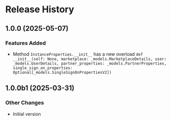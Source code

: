 # Release History

## 1.0.0 (2025-05-07)

### Features Added

  - Method `InstanceProperties.__init__` has a new overload `def __init__(self: None, marketplace: _models.MarketplaceDetails, user: _models.UserDetails, partner_properties: _models.PartnerProperties, single_sign_on_properties: Optional[_models.SingleSignOnPropertiesV2])`

## 1.0.0b1 (2025-03-31)

### Other Changes

  - Initial version
